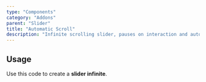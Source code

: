 ```yaml
---
type: "Components"
category: "Addons"
parent: "Slider"
title: "Automatic Scroll"
description: "Infinite scrolling slider, pauses on interaction and automatic disable if not needed."
---
```


## Usage

Use this code to create a **slider infinite**.

<demo>
  <demoinline src="demos/components/addons/slider/automaticscroll">
  </demoinline>
</demo>
